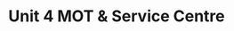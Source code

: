 ---
title: "Unit 4 MOT & Service Centre"
url: /newport/unit-4-mot-und-service-centre/
shop: Autowerkstatt
---